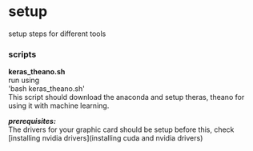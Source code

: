 # setup
setup steps for different tools

### scripts
**keras_theano.sh**     
run using                
'bash keras_theano.sh'             
This script should download the anaconda and setup theras, theano for using it with machine learning.      

***prerequisites:***    
The drivers for your graphic card should be setup before this, check [installing nvidia drivers](installing cuda and nvidia drivers)

